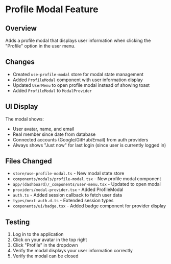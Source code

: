 # Profile Modal Feature

## Overview
Adds a profile modal that displays user information when clicking the "Profile" option in the user menu.

## Changes
- Created `use-profile-modal` store for modal state management
- Added `ProfileModal` component with user information display
- Updated `UserMenu` to open profile modal instead of showing toast
- Added `ProfileModal` to `ModalProvider`

## UI Display
The modal shows:
- User avatar, name, and email
- Real member since date from database
- Connected accounts (Google/GitHub/Email) from auth providers
- Always shows "Just now" for last login (since user is currently logged in)

## Files Changed
- `store/use-profile-modal.ts` - New modal state store
- `components/modals/profile-modal.tsx` - New profile modal component
- `app/(dashboard)/_components/user-menu.tsx` - Updated to open modal
- `providers/modal-provider.tsx` - Added ProfileModal
- `auth.ts` - Added session callback to fetch user data
- `types/next-auth.d.ts` - Extended session types
- `components/ui/badge.tsx` - Added badge component for provider display

## Testing
1. Log in to the application
2. Click on your avatar in the top right
3. Click "Profile" in the dropdown
4. Verify the modal displays your user information correctly
5. Verify the modal can be closed